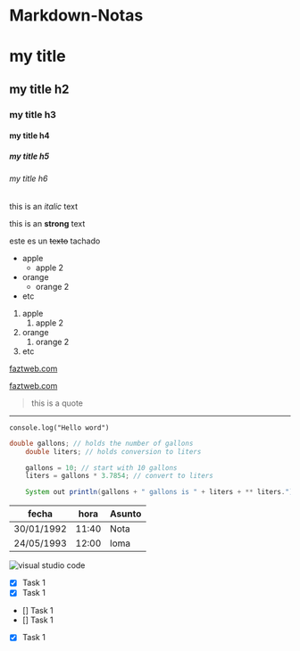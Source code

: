 # Markdown-Notas

<!-- HEADINGS -->

# my title

## my title h2

### my title h3

#### my title h4

##### my title h5

###### my title h6

<!-- italic -->

this is an _italic_ text

<!-- !strong -->

this is an **strong** text

<!-- !strikethrough -->

este es un ~~texto~~ tachado

<!-- !UL -->

- apple
  - apple 2
- orange
  - orange 2
- etc

1. apple
   1. apple 2
2. orange
   1. orange 2
3. etc

<!-- !enlaces -->

[faztweb.com](https://www.faztwep.com)

[faztweb.com](https://www.faztwep.com "faztweb.com")

<!-- !citas -->

> this is a quote

<!-- !lineas -->

---

<!-- !insertar lineas de codigo -->

`console.log("Hello word")`

<!-- !insertar bloques de codigo -->

```java
double gallons; // holds the number of gallons
    double liters; // holds conversion to liters

    gallons = 10; // start with 10 gallons
    liters = gallons * 3.7854; // convert to liters

    System out println(gallons + " gallons is " + liters + ** liters.");
```

<!-- !Generar tablas -->

| fecha      | hora  | Asunto |
| ---------- | ----- | ------ |
| 30/01/1992 | 11:40 | Nota   |
| 24/05/1993 | 12:00 | loma   |

<!-- !Generar una imagen -->

![visual studio code](https://bravedeveloper.com/wp-content/uploads/2020/11/yancy-min-842ofHC6MaI-unsplash.jpg "vs code logo")

<!-- GITHUB MARKDOWN -->

- [x] Task 1
- [x] Task 1
- [] Task 1
- [] Task 1
- [x] Task 1

